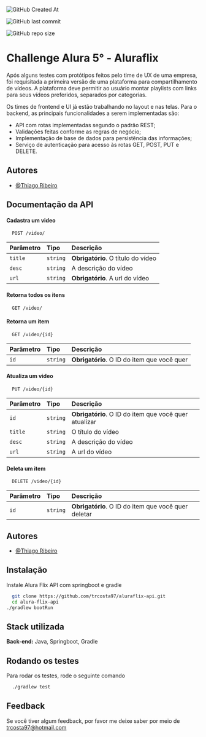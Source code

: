 ![GitHub Created At](https://img.shields.io/github/created-at/trcosta97/aluraflix-api)

![GitHub last commit](https://img.shields.io/github/last-commit/trcosta97/aluraflix-api)

![GitHub repo size](https://img.shields.io/github/repo-size/trcosta97/aluraflix-api)



# Challenge Alura 5° - Aluraflix

Após alguns testes com protótipos feitos pelo time de UX de uma empresa, foi requisitada a primeira versão de uma plataforma para compartilhamento de vídeos. A plataforma deve permitir ao usuário montar playlists com links para seus vídeos preferidos, separados por categorias.

Os times de frontend e UI já estão trabalhando no layout e nas telas. Para o backend, as principais funcionalidades a serem implementadas são:

- API com rotas implementadas segundo o padrão REST;
- Validações feitas conforme as regras de negócio;
- Implementação de base de dados para persistência das informações;
- Serviço de autenticação para acesso às rotas GET, POST, PUT e DELETE.

## Autores

- [@Thiago Ribeiro](https://www.github.com/octokatherine)


## Documentação da API

#### Cadastra um video

```http
  POST /video/
```

| Parâmetro   | Tipo       | Descrição                           |
| :---------- | :--------- | :---------------------------------- |
| `title` | `string` | **Obrigatório**. O título do vídeo |
| `desc` | `string` | A descrição do vídeo |
| `url` | `string` | **Obrigatório**. A url do vídeo |

#### Retorna todos os itens

```http
  GET /video/
```

#### Retorna um item

```http
  GET /video/{id}
```

| Parâmetro   | Tipo       | Descrição                                   |
| :---------- | :--------- | :------------------------------------------ |
| `id`      | `string` | **Obrigatório**. O ID do item que você quer |

#### Atualiza um video

```http
  PUT /video/{id}
```

| Parâmetro   | Tipo       | Descrição                           |
| :---------- | :--------- | :---------------------------------- |
| `id`      | `string` | **Obrigatório**. O ID do item que você quer atualizar |
| `title` | `string` | O título do vídeo |
| `desc` | `string` | A descrição do vídeo |
| `url` | `string` |  A url do vídeo |

#### Deleta um item

```http
  DELETE /video/{id}
```

| Parâmetro   | Tipo       | Descrição                                   |
| :---------- | :--------- | :------------------------------------------ |
| `id`      | `string` | **Obrigatório**. O ID do item que você quer deletar |






## Autores

- [@Thiago Ribeiro](https://www.github.com/trcosta97)


## Instalação

Instale Alura Flix API com springboot e gradle

```bash
  git clone https://github.com/trcosta97/aluraflix-api.git
  cd alura-flix-api
./gradlew bootRun

```
    
## Stack utilizada

**Back-end:** Java, Springboot, Gradle


## Rodando os testes

Para rodar os testes, rode o seguinte comando

```bash
  ./gradlew test

```


## Feedback

Se você tiver algum feedback, por favor me deixe saber por meio de trcosta97@hotmail.com

